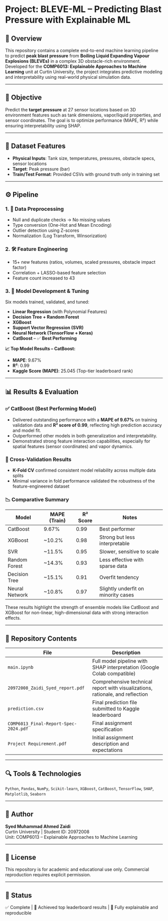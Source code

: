 # Project: BLEVE-ML – Predicting Blast Pressure with Explainable ML

## 🧠 Overview
This repository contains a complete end-to-end machine learning pipeline to predict **peak blast pressure** from **Boiling Liquid Expanding Vapour Explosions (BLEVEs)** in a complex 3D obstacle-rich environment. Developed for the **COMP6013: Explainable Approaches to Machine Learning** unit at Curtin University, the project integrates predictive modeling and interpretability using real-world physical simulation data.

---

## 🎯 Objective
Predict the **target pressure** at 27 sensor locations based on 3D environment features such as tank dimensions, vapor/liquid properties, and sensor coordinates. The goal is to optimize performance (MAPE, R²) while ensuring interpretability using SHAP.

---

## 🧩 Dataset Features
- **Physical Inputs**: Tank size, temperatures, pressures, obstacle specs, sensor locations
- **Target**: Peak pressure (bar)
- **Train/Test Format**: Provided CSVs with ground truth only in training set

---

## ⚙️ Pipeline
### 1. 🔧 Data Preprocessing
- Null and duplicate checks → No missing values
- Type conversion (One-Hot and Mean Encoding)
- Outlier detection using Z-scores
- Normalization (Log Transform, Winsorization)

### 2. 🛠️ Feature Engineering
- 15+ new features (ratios, volumes, scaled pressures, obstacle impact factor)
- Correlation + LASSO-based feature selection
- Feature count increased to 43

### 3. 🤖 Model Development & Tuning
Six models trained, validated, and tuned:
- **Linear Regression** (with Polynomial Features)
- **Decision Tree + Random Forest**
- **XGBoost**
- **Support Vector Regression (SVR)**
- **Neural Network (TensorFlow + Keras)**
- **CatBoost** – ✅ **Best Performing**

**📈 Top Model Results – CatBoost:**
- **MAPE**: 9.67%
- **R²**: 0.99
- **Kaggle Score (MAPE)**: 25.045 (Top-tier leaderboard rank)

---

## 📊 Results & Evaluation
### ✅ CatBoost (Best Performing Model)
- Delivered outstanding performance with a **MAPE of 9.67%** on training validation data and **R² score of 0.99**, reflecting high prediction accuracy and model fit.
- Outperformed other models in both generalization and interpretability.
- Demonstrated strong feature interaction capabilities, especially for spatial features (sensor coordinates) and vapor dynamics.

### 🔄 Cross-Validation Results
- **K-Fold CV** confirmed consistent model reliability across multiple data splits
- Minimal variance in fold performance validated the robustness of the feature-engineered dataset

### 📉 Comparative Summary
| Model            | MAPE (Train) | R² Score | Notes                          |
|------------------|--------------|----------|---------------------------------|
| CatBoost         | 9.67%        | 0.99     | Best performer                  |
| XGBoost          | ~10.2%       | 0.98     | Strong but less interpretable   |
| SVR              | ~11.5%       | 0.95     | Slower, sensitive to scale      |
| Random Forest    | ~14.3%       | 0.93     | Less effective with sparse data |
| Decision Tree    | ~15.1%       | 0.91     | Overfit tendency                |
| Neural Network   | ~10.8%       | 0.97     | Slightly underfit on minority cases |

These results highlight the strength of ensemble models like CatBoost and XGBoost for non-linear, high-dimensional data with strong interaction effects.

---

## 📁 Repository Contents
| File | Description |
|------|-------------|
| `main.ipynb` | Full model pipeline with SHAP interpretation (Google Colab compatible) |
| `20972008_Zaidi_Syed_report.pdf` | Comprehensive technical report with visualizations, rationale, and reflection |
| `prediction.csv` | Final prediction file submitted to Kaggle leaderboard |
| `COMP6013_Final-Report-Spec-2024.pdf` | Final assignment specification |
| `Project Requirement.pdf` | Initial assignment description and expectations |

---

## 🔍 Tools & Technologies
`Python`, `Pandas`, `NumPy`, `Scikit-learn`, `XGBoost`, `CatBoost`, `TensorFlow`, `SHAP`, `Matplotlib`, `Seaborn`

---

## 👤 Author
**Syed Muhammad Ahmed Zaidi**  
Curtin University | Student ID: 20972008  
Unit: COMP6013 – Explainable Approaches to Machine Learning

---

## 📄 License
This repository is for academic and educational use only. Commercial reproduction requires explicit permission.

---

## 🚀 Status
✅ Complete | 🎯 Achieved top leaderboard results | 🧠 Fully explainable and reproducible
